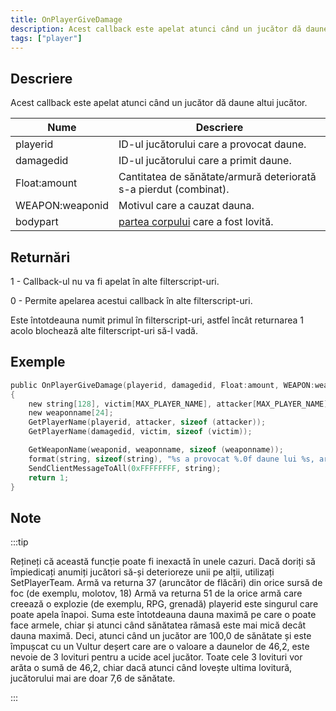 ```yaml
---
title: OnPlayerGiveDamage
description: Acest callback este apelat atunci când un jucător dă daune altui jucător.
tags: ["player"]
---
```


## Descriere

Acest callback este apelat atunci când un jucător dă daune altui jucător.

| Nume            | Descriere                                                         |
|-----------------|-------------------------------------------------------------------|
| playerid        | ID-ul jucătorului care a provocat daune.                          |
| damagedid       | ID-ul jucătorului care a primit daune.                            |
| Float:amount    | Cantitatea de sănătate/armură deteriorată s-a pierdut (combinat). |
| WEAPON:weaponid | Motivul care a cauzat dauna.                                      |
| bodypart        | [partea corpului](../resources/bodyparts) care a fost lovită.     |

## Returnări

1 - Callback-ul nu va fi apelat în alte filterscript-uri.

0 - Permite apelarea acestui callback în alte filterscript-uri.

Este întotdeauna numit primul în filterscript-uri, astfel încât returnarea 1 acolo blochează alte filterscript-uri să-l vadă.

## Exemple

```c
public OnPlayerGiveDamage(playerid, damagedid, Float:amount, WEAPON:weaponid, bodypart)
{
    new string[128], victim[MAX_PLAYER_NAME], attacker[MAX_PLAYER_NAME];
    new weaponname[24];
    GetPlayerName(playerid, attacker, sizeof (attacker));
    GetPlayerName(damagedid, victim, sizeof (victim));

    GetWeaponName(weaponid, weaponname, sizeof (weaponname));
    format(string, sizeof(string), "%s a provocat %.0f daune lui %s, armă: %s, partea corpului: %d", attacker, amount, victim, weaponname, bodypart);
    SendClientMessageToAll(0xFFFFFFFF, string);
    return 1;
}
```

## Note

:::tip

Rețineți că această funcție poate fi inexactă în unele cazuri. Dacă doriți să împiedicați anumiți jucători să-și deterioreze unii pe alții, utilizați SetPlayerTeam. Armă va returna 37 (aruncător de flăcări) din orice sursă de foc (de exemplu, molotov, 18) Armă va returna 51 de la orice armă care creează o explozie (de exemplu, RPG, grenadă) playerid este singurul care poate apela înapoi. Suma este întotdeauna dauna maximă pe care o poate face armele, chiar și atunci când sănătatea rămasă este mai mică decât dauna maximă. Deci, atunci când un jucător are 100,0 de sănătate și este împușcat cu un Vultur deșert care are o valoare a daunelor de 46,2, este nevoie de 3 lovituri pentru a ucide acel jucător. Toate cele 3 lovituri vor arăta o sumă de 46,2, chiar dacă atunci când lovește ultima lovitură, jucătorului mai are doar 7,6 de sănătate.

:::
